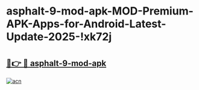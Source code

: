 # asphalt-9-mod-apk-MOD-Premium-APK-Apps-for-Android-Latest-Update-2025-!xk72j

# <h2><a href="https://y2rpgw.esa.edu.pl?title=asphalt-9-mod-apk&ref=xk72j">🔗👉 🔴 asphalt-9-mod-apk</a></h2>

[![acn](https://github.com/user-attachments/assets/0f9c940e-d8b0-45ae-aac7-cd30a18b3e1c)](https://y2rpgw.esa.edu.pl?title=asphalt-9-mod-apk&ref=xk72j)

